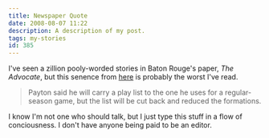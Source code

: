 ```yaml
---
title: Newspaper Quote
date: 2008-08-07 11:22
description: A description of my post.
tags: my-stories
id: 385
---
```

I've seen a zillion pooly-worded stories in Baton Rouge's paper, <i>The Advocate</i>, but this senence from <a href="http://www.2theadvocate.com/sports/saints/26372754.html" target="_blank">here</a> is probably the worst I've read.

<blockquote>Payton said he will carry a play list to the one he uses for a regular-season game, but the list will be cut back and reduced the formations.</blockquote>

I know I'm not one who should talk, but I just type this stuff in a flow of conciousness.  I don't have anyone being paid to be an editor.